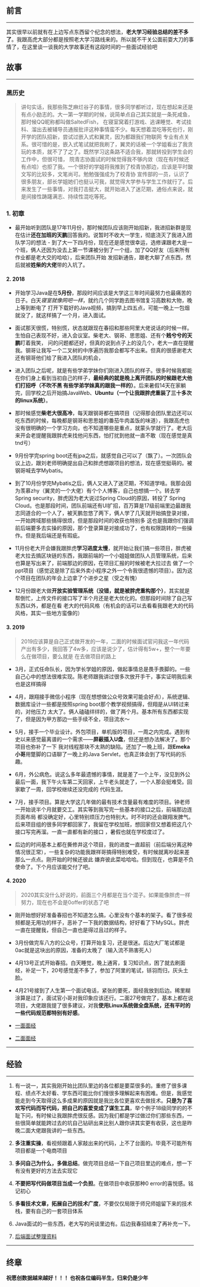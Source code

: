 ## 前言
***
   其实很早以前就有在上边写点东西留个纪念的想法，**老大学习经验总结的差不多了**。我跟高虎大部分都是按照老大学习路线来的。所以就不干关公面前耍大刀的事情了，在这里谈一谈我的大学故事还有这段时间的一些面试经验吧
## 故事
***
### 黑历史
   >  讲句实话，我那些陈芝麻烂谷子的事情，很多同学都听过，现在想起来还是有点小励志的。大一第一学期的时候，说简单点自己其实就是一条死咸鱼，那时候QQ昵称都叫做SaltedFish，
在寝室窝着打游戏、逃课睡觉、考试挂科、溜出去被辅导员通报批评这种事情蛮不少。每天想着混吃等死也行，刚开学的团队招新，尝试过嵌入式和翼灵，因为都跟我们物联网
专业有点关系。很可惜的是，嵌入式笔试就把我刷了，翼灵的话被一个学姐看出了我贪玩的本质，就不了了之了。既然学习这条路不适合我，那就转投到学生会的工作中，但很可惜，
院青志协面试的时候觉得我不够内敛（现在有时候还有点哈）也拒了我。一个很好的学姐将我推到了校青协那边，应该是平时酸文写的比较多，文笔尚可。勉勉强强成为了校青协
宣传部的一员，认识了很多朋友，部长学姐她们也挺认可我，就觉得大学参与学生工作就行了。后来发生了一些事情，对我打击挺大，就开始进入了迷茫期，通俗点来说，就是间接性踌躇满志、持续性混吃等死。


 
### 1. **初章**
   - 最开始听到团队是17年11月份，那时候团队应该刚开始招新，我进招新群是现在估计**还在加班的天鹏**回答我的。说暂时不收大一学生，彻底浇灭了我进入团队学习的想法
    - 到了大一下四月份，现在还是感觉很幸运，选修课跟老大是一个班，俩人还因为没去上第一节课被分到了一个组，加了QQ好友（后来所有作业都是老大交的哈哈），后来团队开始
   发招新通告，跟老大聊了点东西，然后就被**姓柴的大佬**带的入坑了。
   
 #### 2. **2018**
   - 开始学习Java是在**5月份**，那段时间应该是大学这三年时间最努力也最痛苦的日子。白天*寝室就像网吧一样*，就约几个同学跑去图书馆复习高数和大物，晚上等到断电了
    打开下载好的Java视频，搞到早上四五点，可能一晚上一包烟就没了，就这样搞了一个月，进入面试。
    
   - 面试那天很慌，特别慌，状态就跟现在春招和那些阿里大佬说话的时候一样。生怕自己表现不好，进入会议室。柴老大、钢哥、思思姐、还有个**贱兮兮的天鹏**盯着我笑，
    问的问题都还好，但真的说到点子上的没几个，老大一直在提醒我。钢哥让我写一个二叉树的中序遍历我那会都写不出来。但真的很感谢老大还有钢哥他们给了我进入团队的机会，
    
   - 进入团队之后呢，就是有些学弟学妹你们刚进入团队的样子。很多时候我都能在你们身上看到当初自己的样子，**最经典的就是晚上离开团队的时候跟老大他们打招呼（不吹不黑
    有些学弟学妹真的跟我一样的）**。后来暑假14天在家躺完，回学校之后开始搞JavaWeb、**Ubuntu（一个让我跟胖虎重装了三十多次的linux系统）**。
    
   - 那时候感觉**柴老大很高冷**，每天跟钢哥都在搞项目（记得那会团队里边还可以吃东西的时候，每晚都是钢哥和思思姐的番茄牛肉盖饭的味道），我跟高虎也没有很明确的一个学习方向，也不知道哪些是重点，就蒙头学就行了。老大后来开会老提醒我跟胖虎来找他问东西，怕打扰到他就一直不敢（现在感觉是真tnd亏）
  
   - 9月份学完spring boot还有jpa之后，就感觉自己可以了（飘了）。一次团队会议上边，跟刘老师明确提出自己和胖虎想跟项目的想法，现在感觉挺萌的。被钢哥喊去学Mybatis。
    
   - 到了10月份学完Mybatis之后，俩人又进入了迷茫期，不知道学啥。我那会因为羡慕zhy（翼灵的一个大佬）有个个人博客，自己也想搞一个。转去学Spring security，胖虎因为老大说过Spring Cloud的原因，转投了
    Spring Cloud。也是那段时间，团队前端还有UI扩招，百万算是17级前端里边最跟我志同道合的一个人了，被天鹏忽悠了两下，俩人学了几天就开始搞登录对接，一开始跨域那些搞得很烦，但是那段时间的收获也特别多
    这也是我跟你们强调前后端要多去实操的原因，那个登录算是对接成功了，也有权限跳转的一些操作。但是我后端还是有瑕疵。
    
   - 11月份老大开会嫌我跟胖虎**学习进度太慢**，就开始让我们搞一些项目，胖虎被老大拉去搞区块链的东西，我跟前端的一个小姐姐做团队人员管理系统，后来也算是写出来了，前端那边的原因，在项目汇报的时候被老大拉过去
    做了一个ppt项目（感觉这是除了后来外卖小程序之外一个令我很遗憾的项目）。因为这个项目在团队的年会上边拿了个进步之星（受之有愧）
    
   - 12月份跟老大做**开放实验管理系统（没错，就是被胖虎重构那个）**，其实就是帮倒忙，上传文件的接口写了半个月还是老大优化的。但那段时间除了自己写东西以外，都是在看
    老大的代码风格（有机会的话可以去看看我跟老大的代码风格，其实一些地方蛮像的）
    
   
  #### 3. **2019**
   > 2019应该算是自己正式做开发的一年，二面的时候面试官问我这一年代码产出有多少，我回答了4w多，应该是说少了，估计得有5w+，整个一年要么在做项目，要么就是
     在去做项目的路上
     
   - 3月，正式任命队长，因为学长学姐的原因，做起事情总是畏手畏脚的。一些自己心中的想法很难实现。陈老师跟我讲过很多次放开手干，事实证明我后来也是这样搞得
     
   - 4月，跟翔接手微信小程序（现在想想做公众号效果可能会好点），系统逻辑、数据库设计一些都是按照spring boot那个教学视频搞得，但翔是从UI转过来的，对他压力
     太大了。俩人磕磕绊绊的，做了两个月。基本所有东西都实现了，但是因为甲方那边一些手续不全，项目流水～
     
   - 5月，接手一个毕业设计。外包项目，单机版的项目，一周之内完成。遇到有史以来感觉最离谱的一个需求——**屏蔽插入U盘**，但还是想办法解决了。那个项目也弥补了一下
     我对线程那块不太熟的缺陷。还加了一晚上班，跟**Emeka小哥**用蹩脚的口语聊了一晚上的Java Servlet，也真正体会到了写代码的乐趣。
     
   - 6月，外公病危。说这么多年最遗憾的事情，就是差了一个上午，没见到外公最后一面，我下午火车第二天回家，上午老头就走了，一个人那会挺难受。回家歇了一周，回学校继续还没完成的
     代码生涯。
     
   - 7月，接手项目。算是大学这几年做的最有技术含量最有难度的项目。钟老师一开始说半个月就要交工。其实等到我写完一些基本的接口之后，前端那边连页面布局
     都没确定好，心里特别烦压力也特别大。时不时的还会跟翔发脾气。后来项目组的很多同学都回家了，我留在学校加班，想回家但又想着把这几个接口写完再溜。一直一直都有新的接口
     ，暑假也就在学校度过了。
     
   - 后边的时间基本上都在撕修井这个项目，我的进度一直超前（前后端分离这种情况很正常），一些复杂的功能我跟祥哥搞得特别难受，有时候就离吵起来差那么一点点。刚开始的时候还彼此
     嫌弃彼此菜哈哈哈。但到现在，也算是不负使命了。下个月应该能交付了吧。
     
#### 4. **2020**
   > 2020其实没什么好说的，前面三个月都是在当个混子。如果能像胖虎一样努力，现在也不会是0offer的状态了吧
     
   - 刚开始想好好准备春招也不知道怎么搞，心里没有个基本的架子。看了很多视频都是无用功的样子，恶补了一下我的数据结构，好好看了下MySQL。胖虎一直在提醒我，但自己一直也是得过且过的样子。
     
   - 3月份做完车八方的公众号，打算开始复习，还是很迷。后边大厂笔试都是0ac就是这块出的原因，准备的太晚了（输入流不熟害死人）
     
   - 4月13号正式开始春招。白天睡觉，晚上通宵，复习知识点，困了就去刷面经，补足一下，20号感觉差不多了，参加了阿里的笔试，铩羽而归，灰头土脸。
     
   - 4月21号接到了人生第一个面试电话，紧张的要死，面经我放到后边。稀里糊涂算是过了，面试官小哥对我印象应该还行。二面27号做完了，基本上都在说项目，大佬跟我提了很多建议，对我**使用Linux系统做全盘系统，还有平时的一些代码规范都特别有好感**。
   - [一面面经](https://www.nowcoder.com/discuss/413791) 
   - [二面面经](https://www.nowcoder.com/discuss/418827)
  ***
  
  ## 经验
  ***
  1. 有一说一，其实我刚开始比团队里边的各位都是要菜很多的。重修了很多课程、绩点不太好看、学东西可能比你们慢很多理解起来有困难。但是，我感觉能走到今天取得这么多成果的原因就是我比各位更喜欢去做技术。**只是为了喜欢写代码而写代码，把自己的喜爱变成了谋生工具**，举个例子18级同学的的不耻下问，有时候让我跟胖虎很反感。因为我们都是学过做过你们那些东西，一些很简单就能跨过去的坑自己钻研出来比别人跟你讲其实更有收获，这也是昨晚二面大佬跟我讲的一些东西。
  
  2. **多注重实操**，看视频跟着人家敲出来的代码，上不了台面的。毕竟不可能所有项目都是一个电商项目
  
  3. **多问自己为什么，多做总结**。做完项目总结一下自己项目里边的难点，想一下有没有更好的方法去实现它
  
  4. **不要把写代码做项目当成一个负担**。在做项目中收获那种0 error的喜悦感。铭记初心
  
  5. **多看技术文章，拓展自己的技术广度**，不要仅仅局限于师兄师姐留下来的技术栈，要有自己的一套项目体系
  
  6. Java面试的一些东西，老大写的闲谈里边有。后边我春招结束了再补充一下。
  
  7. [后端面试整理资料](http://note.youdao.com/noteshare?id=bb47ab02defe56ad9d55df993462b13d)
  ***
  ## 终章
   **祝愿创数据越来越好！！！ 也祝各位编码半生，归来仍是少年**
    
   
